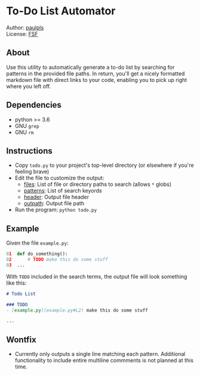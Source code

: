 # To-Do List Automator
Author: [paulpls](https://github.com/paulpls)  
License: [FSF](LICENSE.md)



## About
Use this utility to automatically generate a to-do list by searching for patterns in the provided file paths. In return, you'll get a nicely formatted markdown file with direct links to your code, enabling you to pick up right where you left off.



## Dependencies
- python >= 3.6
- GNU `grep`
- GNU `rm`



## Instructions
- Copy `todo.py` to your project's top-level directory (or elsewhere if you're feeling brave)
- Edit the file to customize the output:
  * [files](todo.py#L40): List of file or directory paths to search (allows `*` globs) 
  * [patterns](todo.py#L44): List of search keyords
  * [header](todo.py#L49): Output file header
  * [outpath](todo.py#L50): Output file path
- Run the program: `python todo.py`



## Example
Given the file `example.py`:
```py
01  def do_something():
02      # TODO make this do some stuff
03  ...
```
  
With `TODO` included in the search terms, the output file will look something like this:
```markdown
# Todo List

### TODO
- [example.py](example.py#L2) make this do some stuff

...
```


## Wontfix
- Currently only outputs a single line matching each pattern. Additional functionality to include entire multiline commments is not planned at this time.




